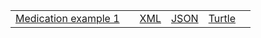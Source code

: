 <table class="list" width="100%">            
            <tr>
                <td><a href="Medication-2f70f312-8323-11e9-bc42-526af7764f64.html">Medication example 1</a></td>
                <td></td>
                <td><a href="Medication-2f70f312-8323-11e9-bc42-526af7764f64.xml.html">XML</a></td>
                <td><a href="Medication-2f70f312-8323-11e9-bc42-526af7764f64.json.html">JSON</a></td>
                <td><a href="Medication-2f70f312-8323-11e9-bc42-526af7764f64.ttl.html">Turtle</a></td>
                <td></td>
            </tr>
 </table>